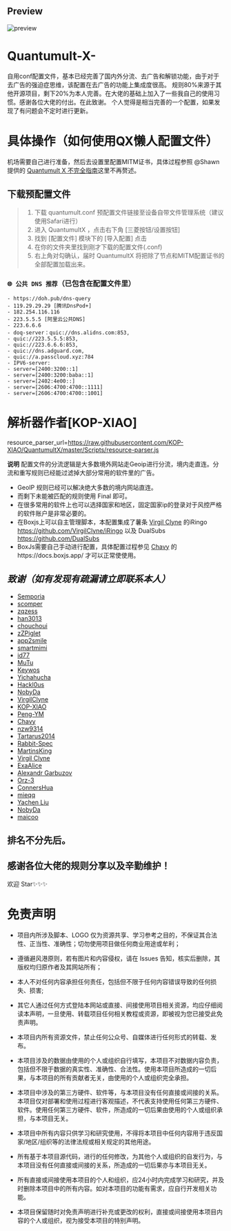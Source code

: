 ## Preview

![preview](./quantumult配置示例.png)

# Quantumult-X-
自用conf配置文件，基本已经完善了国内外分流、去广告和解锁功能，由于对于去广告的强迫症思维，该配置在去广告的功能上集成度很高。
规则80%来源于其他开源项目，剩下20%为本人完善。在大佬的基础上加入了一些我自己的使用习惯。感谢各位大佬的付出。在此致谢。
个人觉得是相当完善的一个配置，如果发现了有问题会不定时进行更新。

# 具体操作（如何使用QX懒人配置文件）

机场需要自己进行准备，然后去设置里配置MITM证书，具体过程参照 @Shawn 提供的 [Quantumult X 不完全指南](https://www.notion.so/Quantumult-X-1d32ddc6e61c4892ad2ec5ea47f00917#bb2dce7c01114955bbdbbd222f2a5fcf)这里不再赘述。

## 下载预配置文件
> 1. 下载 quantumult.conf 预配置文件链接至设备自带文件管理系统（建议使用Safari进行）
> 2. 进入 QuantumultX ，点击右下角 [三菱按钮/设置按钮]
> 3. 找到 [配置文件] 模块下的 [导入配置] 点击
> 4. 在你的文件夹里找到刚才下载的配置文件(.conf)
> 5. 右上角对勾确认，届时 QuantumultX 将把除了节点和MITM配置证书的全部配置加载出来。

### `🌐 公共 DNS 推荐`（已包含在配置文件里）
    
    - https://doh.pub/dns-query
    - 119.29.29.29 [腾讯DnsPod+]
    - 182.254.116.116
    - 223.5.5.5 [阿里云公共DNS]
    - 223.6.6.6
    - doq-server：quic://dns.alidns.com:853, 
    - quic://223.5.5.5:853, 
    - quic://223.6.6.6:853,
    - quic://dns.adguard.com,
    - quic://a.passcloud.xyz:784
    - IPV6-server:
    - server=[2400:3200::1]
    - server=[2400:3200:baba::1]
    - server=[2402:4e00::]
    - server=[2606:4700:4700::1111]
    - server=[2606:4700:4700::1001]
	
# 解析器作者[KOP-XIAO]
resource_parser_url=https://raw.githubusercontent.com/KOP-XIAO/QuantumultX/master/Scripts/resource-parser.js

**说明**
配置文件的分流逻辑是大多数境外网站走Geoip进行分流，境内走直连。分流和重写规则已经能过滤掉大部分常用的软件里的广告。
- GeoIP 规则已经可以解决绝大多数的境内网站直连。
- 而剩下未能被匹配的规则使用 Final 即可。
- 在很多常用的软件上也可以选择国家和地区，固定国家ip的登录对于风控严格的软件账户是非常必要的。
- 在Boxjs上可以自主管理脚本，本配置集成了薯条 [Virgil Clyne](https://github.com/VirgilClyne) 
的iRingo https://github.com/VirgilClyne/iRingo 以及
DualSubs https://github.com/DualSubs
- BoxJs需要自己手动进行配置，具体配置过程参见 [Chavy](https://github.com/chavyleung)
的https://docs.boxjs.app/ 才可以正常使使用。

## *致谢（如有发现有疏漏请立即联系本人）*

* [Semporia](https://github.com/Semporia)
* [scomper](https://github.com/scomper/Surge)
* [zqzess](https://github.com/zqzess)
* [han3013](https://github.com/han3013?tab=repositories)
* [chouchoui](https://github.com/chouchoui)
* [zZPiglet](https://github.com/zZPiglet/Task/tree/master)
* [app2smile](https://github.com/app2smile)
* [smartmimi](https://github.com/smartmimi/conf/tree/master)
* [id77](https://github.com/id77)
* [MuTu](https://github.com/githubdulong/Script)
* [Keywos](https://github.com/Keywos)
* [Yichahucha](https://github.com/yichahucha/surge/tree/master)
* [Hackl0us](https://github.com/Hackl0us)
* [NobyDa](https://github.com/NobyDa)
* [VirgilClyne](https://github.com/VirgilClyne)
* [KOP-XIAO](https://github.com/KOP-XIAO)
* [Peng-YM](https://github.com/Peng-YM)
* [Chavy](https://github.com/chavyleung)
* [nzw9314](https://github.com/nzw9314)
* [Tartarus2014](https://github.com/Tartarus2014)
* [Rabbit-Spec](https://github.com/Rabbit-Spec/Surge)
* [MartinsKing](https://github.com/ClydeTime?tab=repositories)
* [Virgil Clyne](https://github.com/VirgilClyne?tab=repositories)
* [ExaAlice](https://github.com/ExaAlice/Alice)
* [Alexandr Garbuzov](https://github.com/anuraghazra/github-readme-stats/blob/master/docs/readme_cn.md)
* [Orz-3](https://github.com/Orz-3)
* [ConnersHua](https://github.com/DivineEngine/Profiles/tree/master)
* [mieqq](https://github.com/mieqq/mieqq)
* [Yachen Liu](https://github.com/Blankwonder)
* [NobyDa](https://github.com/NobyDa)
* [maicoo](https://github.com/blankmagic/surge)
## 排名不分先后。

## 感谢各位大佬的规则分享以及辛勤维护！
欢迎 Star✨✨✨

# 免责声明
 - 项目内所涉及脚本、LOGO 仅为资源共享、学习参考之目的，不保证其合法性、正当性、准确性；切勿使用项目做任何商业用途或牟利；

 - 遵循避风港原则，若有图片和内容侵权，请在 Issues 告知，核实后删除，其版权均归原作者及其网站所有；

 - 本人不对任何内容承担任何责任，包括但不限于任何内容错误导致的任何损失、损害;

 - 其它人通过任何方式登陆本网站或直接、间接使用项目相关资源，均应仔细阅读本声明，一旦使用、转载项目任何相关教程或资源，即被视为您已接受此免责声明。

 - 本项目内所有资源文件，禁止任何公众号、自媒体进行任何形式的转载、发布。

 - 本项目涉及的数据由使用的个人或组织自行填写，本项目不对数据内容负责，包括但不限于数据的真实性、准确性、合法性。使用本项目所造成的一切后果，与本项目的所有贡献者无关，由使用的个人或组织完全承担。

 - 本项目中涉及的第三方硬件、软件等，与本项目没有任何直接或间接的关系。本项目仅对部署和使用过程进行客观描述，不代表支持使用任何第三方硬件、软件。使用任何第三方硬件、软件，所造成的一切后果由使用的个人或组织承担，与本项目无关。

 - 本项目中所有内容只供学习和研究使用，不得将本项目中任何内容用于违反国家/地区/组织等的法律法规或相关规定的其他用途。

 - 所有基于本项目源代码，进行的任何修改，为其他个人或组织的自发行为，与本项目没有任何直接或间接的关系，所造成的一切后果亦与本项目无关。

 - 所有直接或间接使用本项目的个人和组织，应24小时内完成学习和研究，并及时删除本项目中的所有内容。如对本项目的功能有需求，应自行开发相关功能。

 - 本项目保留随时对免责声明进行补充或更改的权利，直接或间接使用本项目内容的个人或组织，视为接受本项目的特别声明。



